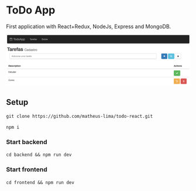 # ToDo App

First application with React+Redux, NodeJs, Express and MongoDB.

![TodoApp](/img/todo.png)


## Setup

```
git clone https://github.com/matheus-lima/todo-react.git
```

```
npm i
```

### Start backend

```
cd backend && npm run dev
```

### Start frontend

```
cd frontend && npm run dev
```


